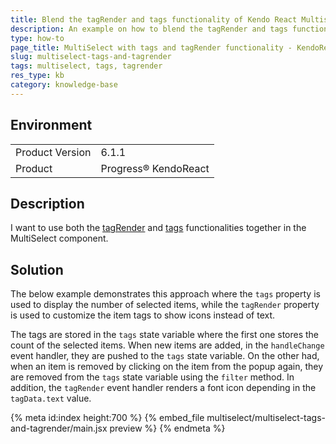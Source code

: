 ```yaml
---
title: Blend the tagRender and tags functionality of Kendo React Multiselect
description: An example on how to blend the tagRender and tags functionality of Kendo React Multiselect
type: how-to
page_title: MultiSelect with tags and tagRender functionality - KendoReact MultiSelect
slug: multiselect-tags-and-tagrender
tags: multiselect, tags, tagrender
res_type: kb
category: knowledge-base
---
```

 
## Environment
<table>
	<tbody>
		<tr>
			<td>Product Version</td>
			<td>6.1.1</td>
		</tr>
		<tr>
			<td>Product</td>
			<td>Progress® KendoReact</td>
		</tr>
	</tbody>
</table>

## Description
I want to use both the [tagRender](https://www.telerik.com/kendo-react-ui/components/dropdowns/multiselect/custom-rendering/#toc-tags) and [tags](https://www.telerik.com/kendo-react-ui/components/dropdowns/multiselect/custom-tags/) functionalities together in the MultiSelect component.

## Solution
The below example demonstrates this approach where the `tags` property is used to display the number of selected items, while the `tagRender` property is used to customize the item tags to show icons instead of text.

The tags are stored in the `tags` state variable where the first one stores the count of the selected items. When new items are added, in the `handleChange` event handler, they are pushed to the `tags` state variable. On the other had, when an item is removed by clicking on the item from the popup again, they are removed from the `tags` state variable using the `filter` method. In addition, the `tagRender` event handler renders a font icon depending in the `tagData.text` value.

{% meta id:index height:700 %}
{% embed_file multiselect/multiselect-tags-and-tagrender/main.jsx preview %}
{% endmeta %}